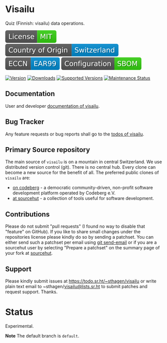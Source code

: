# Visailu 

Quiz (Finnish: visailu) data operations.

[![License](docs/badges/license-spdx-mit.svg)](https://git.sr.ht/~sthagen/visailu/tree/default/item/LICENSE)
[![Country of Origin](docs/badges/country-of-origin-name-switzerland-neutral.svg)](https://git.sr.ht/~sthagen/visailu/tree/default/item/COUNTRY-OF-ORIGIN)
[![Export Classification Control Number (ECCN)](docs/badges/export-control-classification-number_eccn-ear99-neutral.svg)](https://git.sr.ht/~sthagen/visailu/tree/default/item/EXPORT-CONTROL-CLASSIFICATION-NUMBER)
[![Configuration](docs/badges/configuration-sbom.svg)](https://git.sr.ht/~sthagen/visailu/tree/default/item/docs/third-party/README.md)

[![Version](https://img.shields.io/pypi/v/visailu.svg?style=flat)](https://pypi.python.org/pypi/visailu/)
[![Downloads](https://static.pepy.tech/badge/visailu/month)](https://pepy.tech/project/visailu)
[![Supported Versions](https://img.shields.io/pypi/pyversions/visailu.svg?style=flat)](https://pypi.python.org/pypi/visailu/)
[![Maintenance Status](https://img.shields.io/github/commit-activity/y/sthagen/visailu.svg?style=flat)](https://git.sr.ht/~sthagen/visailu/log)

## Documentation

User and developer [documentation of visailu](https://codes.dilettant.life/docs/visailu).

## Bug Tracker

Any feature requests or bug reports shall go to the [todos of visailu](https://todo.sr.ht/~sthagen/visailu).

## Primary Source repository

The main source of `visailu` is on a mountain in central Switzerland.
We use distributed version control (git).
There is no central hub.
Every clone can become a new source for the benefit of all.
The preferred public clones of `visailu` are:

* [on codeberg](https://codeberg.org/sthagen/visailu) - a democratic community-driven, non-profit software development platform operated by Codeberg e.V.
* [at sourcehut](https://git.sr.ht/~sthagen/visailu) - a collection of tools useful for software development.

## Contributions

Please do not submit "pull requests" (I found no way to disable that "feature" on GitHub).
If you like to share small changes under the repositories license please kindly do so by sending a patchset.
You can either send such a patchset per email using [git send-email](https://git-send-email.io) or
if you are a sourcehut user by selecting "Prepare a patchset" on the summary page of your fork at [sourcehut](https://git.sr.ht/).

## Support

Please kindly submit issues at https://todo.sr.ht/~sthagen/visailu or write plain text email to ~sthagen/visailu@lists.sr.ht to submit patches and request support. Thanks.

# Status

Experimental.

**Note** The default branch is `default`.
